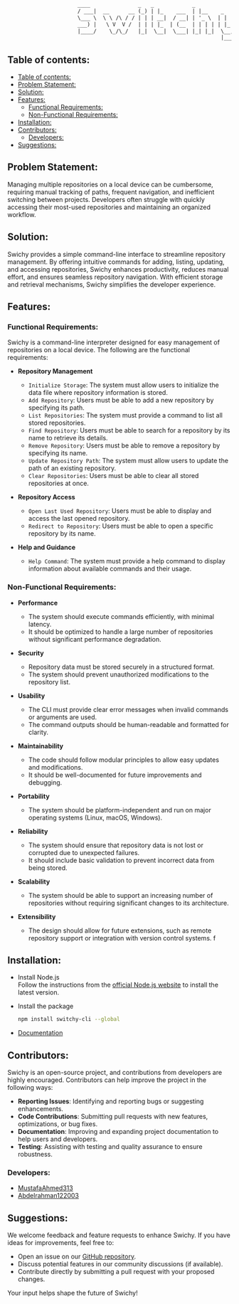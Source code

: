 ```txt
                      ____               _   _            _
                      / ___|  __      __ (_) | |_    ___  | |__    _   _
                      \___ \  \ \ /\ / / | | | __|  / __| | '_ \  | | | |
                      ___) |   \ V  V /  | | | |_  | (__  | | | | | |_| |
                      |____/    \_/\_/   |_|  \__|  \___| |_| |_|  \__, |
                                                                   |___/
```

## Table of contents:

- [Table of contents:](#table-of-contents)
- [Problem Statement:](#problem-statement)
- [Solution:](#solution)
- [Features:](#features)
  - [Functional Requirements:](#functional-requirements)
  - [Non-Functional Requirements:](#non-functional-requirements)
- [Installation:](#installation)
- [Contributors:](#contributors)
  - [Developers:](#developers)
- [Suggestions:](#suggestions)

## Problem Statement:

Managing multiple repositories on a local device can be cumbersome, requiring manual tracking of paths, frequent navigation, and inefficient switching between projects. Developers often struggle with quickly accessing their most-used repositories and maintaining an organized workflow.

## Solution:

Swichy provides a simple command-line interface to streamline repository management. By offering intuitive commands for adding, listing, updating, and accessing repositories, Swichy enhances productivity, reduces manual effort, and ensures seamless repository navigation. With efficient storage and retrieval mechanisms, Swichy simplifies the developer experience.

## Features:

### Functional Requirements:

Swichy is a command-line interpreter designed for easy management of repositories on a local device. The following are the functional requirements:

- **Repository Management**

  - `Initialize Storage`: The system must allow users to initialize the data file where repository information is stored.
  - `Add Repository`: Users must be able to add a new repository by specifying its path.
  - `List Repositories`: The system must provide a command to list all stored repositories.
  - `Find Repository`: Users must be able to search for a repository by its name to retrieve its details.
  - `Remove Repository`: Users must be able to remove a repository by specifying its name.
  - `Update Repository Path`: The system must allow users to update the path of an existing repository.
  - `Clear Repositories`: Users must be able to clear all stored repositories at once.

- **Repository Access**

  - `Open Last Used Repository`: Users must be able to display and access the last opened repository.
  - `Redirect to Repository`: Users must be able to open a specific repository by its name.

- **Help and Guidance**

  - `Help Command`: The system must provide a help command to display information about available commands and their usage.

### Non-Functional Requirements:

- **Performance**

  - The system should execute commands efficiently, with minimal latency.
  - It should be optimized to handle a large number of repositories without significant performance degradation.

- **Security**

  - Repository data must be stored securely in a structured format.
  - The system should prevent unauthorized modifications to the repository list.

- **Usability**

  - The CLI must provide clear error messages when invalid commands or arguments are used.
  - The command outputs should be human-readable and formatted for clarity.

- **Maintainability**

  - The code should follow modular principles to allow easy updates and modifications.
  - It should be well-documented for future improvements and debugging.

- **Portability**

  - The system should be platform-independent and run on major operating systems (Linux, macOS, Windows).

- **Reliability**

  - The system should ensure that repository data is not lost or corrupted due to unexpected failures.
  - It should include basic validation to prevent incorrect data from being stored.

- **Scalability**

  - The system should be able to support an increasing number of repositories without requiring significant changes to its architecture.

- **Extensibility**

  - The design should allow for future extensions, such as remote repository support or integration with version control systems.
    f

## Installation:

- Install Node.js  
  Follow the instructions from the [official Node.js website](https://nodejs.org/) to install the latest version.

- Install the package
  ```bash
  npm install switchy-cli --global
  ```
- [Documentation](./docs/commands.md)

## Contributors:

Swichy is an open-source project, and contributions from developers are highly encouraged. Contributors can help improve the project in the following ways:

- **Reporting Issues**: Identifying and reporting bugs or suggesting enhancements.
- **Code Contributions**: Submitting pull requests with new features, optimizations, or bug fixes.
- **Documentation**: Improving and expanding project documentation to help users and developers.
- **Testing**: Assisting with testing and quality assurance to ensure robustness.

### Developers:

- [MustafaAhmed313](https://github.com/MustafaAhmed313)
- [Abdelrahman122003](https://github.com/Abdelrahman122003)

## Suggestions:

We welcome feedback and feature requests to enhance Swichy. If you have ideas for improvements, feel free to:

- Open an issue on our [GitHub repository](https://github.com/MustafaAhmed313/Swichy/issues).
- Discuss potential features in our community discussions (if available).
- Contribute directly by submitting a pull request with your proposed changes.

Your input helps shape the future of Swichy!
